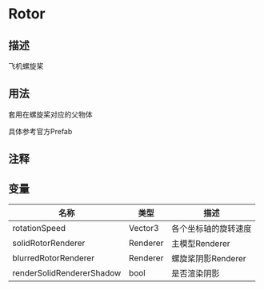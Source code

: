 # Rotor
## 描述

飞机螺旋桨

## 用法

套用在螺旋桨对应的父物体

具体参考官方Prefab

## 注释

## 变量
| 名称 | 类型 | 描述 |
| ----------- | ----------- | ----------- |
| rotationSpeed | Vector3 | 各个坐标轴的旋转速度 |  
| solidRotorRenderer | Renderer | 主模型Renderer |  
| blurredRotorRenderer | Renderer | 螺旋桨阴影Renderer |  
| renderSolidRendererShadow  | bool | 是否渲染阴影 |  
